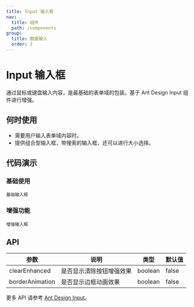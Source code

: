 ```yaml
---
title: Input 输入框
nav:
  title: 组件
  path: /components
group:
  title: 数据输入
  order: 2
---
```


# Input 输入框

通过鼠标或键盘输入内容，是最基础的表单域的包装。基于 Ant Design Input 组件进行增强。

## 何时使用

- 需要用户输入表单域内容时。
- 提供组合型输入框，带搜索的输入框，还可以进行大小选择。

## 代码演示

### 基础使用

<code src="./demos/basic.tsx">基础输入框</code>

### 增强功能

<code src="./demos/enhanced.tsx">增强输入框</code>

## API

| 参数 | 说明 | 类型 | 默认值 |
| --- | --- | --- | --- |
| clearEnhanced | 是否显示清除按钮增强效果 | boolean | false |
| borderAnimation | 是否显示边框动画效果 | boolean | false |

更多 API 请参考 [Ant Design Input](https://ant.design/components/input-cn#api)。